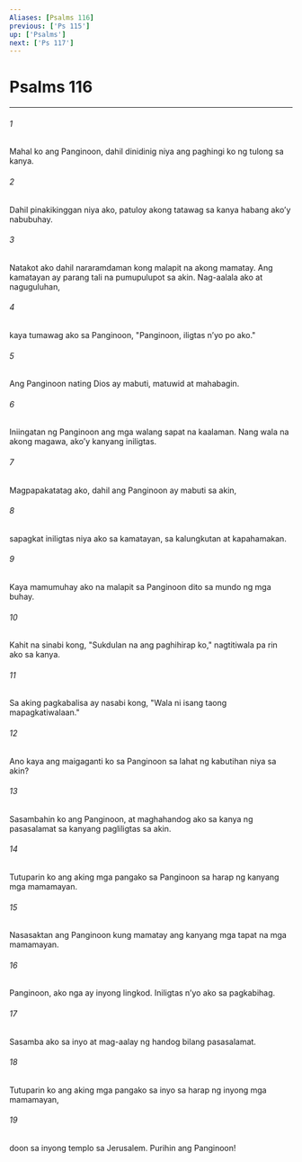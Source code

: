 ```yaml
---
Aliases: [Psalms 116]
previous: ['Ps 115']
up: ['Psalms']
next: ['Ps 117']
---
```

# Psalms 116

***






















###### 1 










Mahal ko ang Panginoon, dahil dinidinig niya ang paghingi ko ng tulong sa kanya. 





















###### 2 










Dahil pinakikinggan niya ako, patuloy akong tatawag sa kanya habang akoʼy nabubuhay. 





















###### 3 










Natakot ako dahil nararamdaman kong malapit na akong mamatay. Ang kamatayan ay parang tali na pumupulupot sa akin. Nag-aalala ako at naguguluhan, 





















###### 4 










kaya tumawag ako sa Panginoon, "Panginoon, iligtas nʼyo po ako." 





















###### 5 










Ang Panginoon nating Dios ay mabuti, matuwid at mahabagin. 





















###### 6 










Iniingatan ng Panginoon ang mga walang sapat na kaalaman. Nang wala na akong magawa, akoʼy kanyang iniligtas. 





















###### 7 










Magpapakatatag ako, dahil ang Panginoon ay mabuti sa akin, 





















###### 8 










sapagkat iniligtas niya ako sa kamatayan, sa kalungkutan at kapahamakan. 





















###### 9 










Kaya mamumuhay ako na malapit sa Panginoon dito sa mundo ng mga buhay. 





















###### 10 










Kahit na sinabi kong, "Sukdulan na ang paghihirap ko," nagtitiwala pa rin ako sa kanya. 





















###### 11 










Sa aking pagkabalisa ay nasabi kong, "Wala ni isang taong mapagkatiwalaan." 





















###### 12 










Ano kaya ang maigaganti ko sa Panginoon sa lahat ng kabutihan niya sa akin? 





















###### 13 










Sasambahin ko ang Panginoon, at maghahandog ako sa kanya ng pasasalamat sa kanyang pagliligtas sa akin. 





















###### 14 










Tutuparin ko ang aking mga pangako sa Panginoon sa harap ng kanyang mga mamamayan. 





















###### 15 










Nasasaktan ang Panginoon kung mamatay ang kanyang mga tapat na mga mamamayan. 





















###### 16 










Panginoon, ako nga ay inyong lingkod. Iniligtas nʼyo ako sa pagkabihag. 





















###### 17 










Sasamba ako sa inyo at mag-aalay ng handog bilang pasasalamat. 





















###### 18 










Tutuparin ko ang aking mga pangako sa inyo sa harap ng inyong mga mamamayan, 





















###### 19 










doon sa inyong templo sa Jerusalem. Purihin ang Panginoon!
